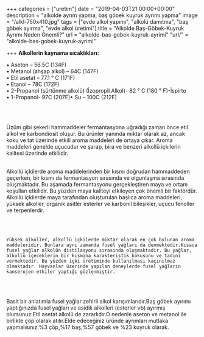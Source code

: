 +++
categories = ["uretim"]
date = "2019-04-03T21:00:00+00:00"
description = "alkolde ayrım yapma, baş göbek kuyruk ayrımı yapma"
image = "/alkl-750x410.jpg"
tags = ["evde alkol yapımı", "alkolü damıtma", "baş göbek ayırma", "evde alkol üretimi"]
title = "Alkolde Baş-Göbek-Kuyruk Ayrımı Neden Önemli?"
url = "alkolde-bas-gobek-kuyruk-ayrimi"
"url/" = "alkolde-bas-gobek-kuyruk-ayrimi"

+++
**Alkollerin kaynama sıcaklıkları:**

  
• Aseton – 56.5C (134F)  
• Metanol (ahşap alkol) – 64C (147F)  
• Etil asetat – 77.1 ° C (171F)  
• Etanol – 78C (172F)  
• 2-Propanol (sürtünme alkolü) (İzopropil Alkol)- 82 ° C (180 ° F)-İspirto  
• 1-Propanol- 97C (207F)• Su – 100C (212F)

<br><br>

   Üzüm gibi şekerli hammaddeler fermantasyona uğradığı zaman önce etil alkol ve karbondiosit oluşur. Bu ürünler yanında miktar olarak az, ancak koku ve tat üzerinde etkili aroma maddeleri de ortaya çıkar. Aroma maddeleri genelde uçucudur ve şarap, bira ve benzeri alkollü içkilerin kalitesi üzerinde etkilidir.<br><br>

   Alkollü içkilerde aroma maddelerinden bir kısmı doğrudan hammaddeden geçerken, bir kısmı da fermantasyon sırasında ve olgunlaşma sırasında oluşmaktadır. Bu aşamada fermantasyonu gerçekleştiren maya ve ortam koşulları etkilidir. Bu yüzden maya kaliteyi etkileyen çok önemli bir faktördür. Alkollü içkilerde maya tarafından oluşturulan başlıca aroma maddeleri, yüksek alkoller, organik asitler esterler ve karbonil bileşikler, uçucu fenoller ve terpenlerdir.

<br><br>

    Yüksek alkoller, alkollü içkilerde miktar olarak en çok bulunan aroma maddeleridir. Bunlara aynı zamanda fusel yağları da denmektedir.Kısaca fusel yağlar alkolün distilasyonu sırasında oluşmaktadır. Bu yağlar, alkollü içeceklerin bir kısmına karakteristik kokusunu ve tadını vermektedir. Bu yüzden içki üretiminde kullanılması kaçınılmaz olmaktadır. Hayvanlar üzerinde yapılan deneylerde fusel yağların kanserojen etkiler yaptığı gözlenmiştir.

<br><br>

   Basit bir anlatımla fusel yağlar zehirli alkol karışımlarıdır.Baş göbek ayırımı yaptığınızda fusel yağları ve asidik alkolleri (esterler vb) ayırmış olursunuz.Etil asetat alkolü de zararlıdır.O nedenle aseton ve metanol ile birlikte çöp olarak atılır.Elde edeceğiniz üründe ayrımları mutlaka yapmalısınız.%3 çöp,%17 baş,%57 göbek ve %23 kuyruk olarak.<br><br>